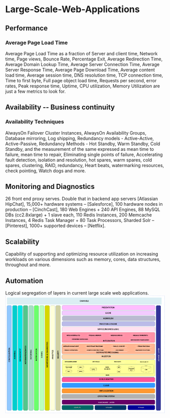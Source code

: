 # Large-Scale-Web-Applications
## Performance
### Average Page Load Time
Average Page Load Time as a fraction of Server and client time, Network time, Page views, Bounce Rate, Percentage Exit, Average Redirection Time, Average Domain Lookup Time, Average Server Connection Time, Average Server Response Time, Average Page Download Time, Average content load time, Average session time, DNS resolution time, TCP connection time, Time to first byte, Full page object load time, Requests per second, error rates, Peak response time, Uptime, CPU utilization, Memory Utilization are just a few metrics to look for.

## Availability -- Business continuity
### Availability Techniques
AlwaysOn Failover Cluster Instances, AlwaysOn Availability Groups, Database mirroring, Log shipping, Redundancy models - Active-Active, Active-Passive, Redundancy Methods - Hot Standby, Warm Standby, Cold Standby, and the measurement of the same expressed as mean time to failure, mean time to repair, Eliminating single points of failure, Accelerating fault detection, isolation and resolution, hot spares, warm spares, cold spares, clustering, RAID, redundancy, Heart beats, watermarking resources, check pointing, Watch dogs and more.

## Monitoring and Diagnostics
26 front end proxy serves. Double that in backend app servers [Atlassian HipChat], 15,000+ hardware systems – [Salesforce], 100 hardware nodes in production – [CinchCast], 180 Web Engines + 240 API Engines, 88 MySQL DBs (cc2.8xlarge) + 1 slave each, 110 Redis Instances, 200 Memcache Instances, 4 Redis Task Manager + 80 Task Processors, Sharded Solr – [Pinterest], 1000+ supported devices – [Netflix].

## Scalability
Capability of supporting and optimizing resource utilization on increasing workloads on various dimensions such as memory, cores, data structures, throughout and more.

## Automation
Logical segregation of layers in current large scale web applications.   
![myimage-alt-tag](https://github.com/hamza-iitju/Large-Scale-Web-Applications/blob/master/logical%20segregation%20of%20layers.png)
